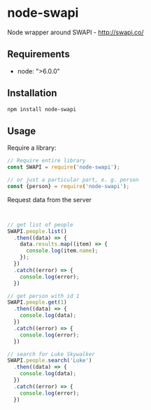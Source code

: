 # node-swapi 

Node wrapper around SWAPI - http://swapi.co/

## Requirements
- node: ">6.0.0"

## Installation

```bash
npm install node-swapi
```

## Usage

Require a library:

```javascript
// Require entire library
const SWAPI = require('node-swapi');

// or just a particular part, e. g. person
const {person} = require('node-swapi');
```

Request data from the server
```javascript


// get list of people 
SWAPI.people.list()
  .then((data) => {
    data.results.map((item) => {
      console.log(item.name);
    });
  })
  .catch((error) => {
    console.log(error);
  })

// get person with id 1
SWAPI.people.get(1)
  .then((data) => {
    console.log(data);
  })
  .catch((error) => {
    console.log(error);
  })

// search for Luke Skywalker
SWAPI.people.search('Luke')
  .then((data) => {
    console.log(data);
  })
  .catch((error) => {
    console.log(error);
  })

```
